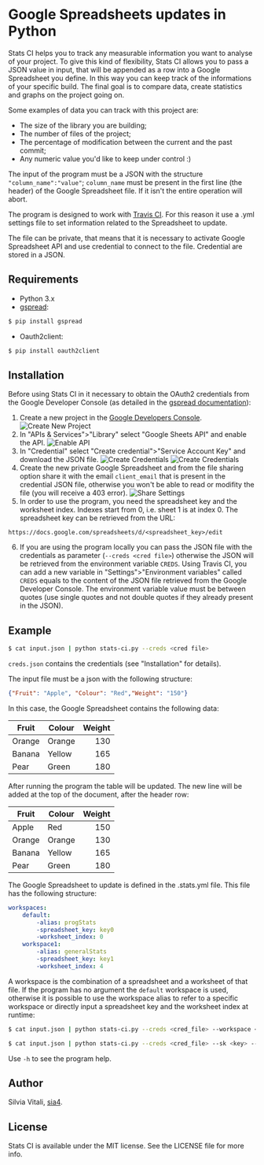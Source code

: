 # Google Spreadsheets updates in Python

Stats CI helps you to track any measurable information you want to analyse of your project. To give this kind of flexibility, Stats CI allows you to pass a JSON value in input, that will be appended as a row into a Google Spreadsheet you define. In this way you can keep track of the informations of your specific build. The final goal is to compare data, create statistics and graphs on the project going on.

Some examples of data you can track with this project are: 
- The size of the library you are building;
- The number of files of the project;
- The percentage of modification between the current and the past commit;
- Any numeric value you'd like to keep under control :)

The input of the program must be a JSON with the structure `"column_name":"value"`; `column_name` must be present in the first line (the header) of the Google Spreadsheet file. If it isn't the entire operation will abort.

The program is designed to work with [Travis CI](https://travis-ci.org/). For this reason it use a .yml settings file to set information related to the Spreadsheet to update.

The file can be private, that means that it is necessary to activate Google Spreadsheet API and use credential to connect to the file. Credential are stored in a JSON.

## Requirements
- Python 3.x
- [gspread](https://github.com/burnash/gspread):
```bash
$ pip install gspread
```
- Oauth2client:
```bash
$ pip install oauth2client
```

## Installation
Before using Stats CI in it necessary to obtain the OAuth2 credentials from the Google Developer Console (as detailed in the [gspread documentation](http://gspread.readthedocs.io/en/latest/oauth2.html)):

1. Create a new project in the [Google Developers Console](https://console.developers.google.com).
![Create New Project](https://drive.google.com/uc?id=1Ev_5g155cspNNcNVOYS8x46PJw6nfen7 "Create New Project")
2. In "APIs & Services">"Library" select "Google Sheets API" and enable the API.
![Enable API](https://drive.google.com/uc?id=1AI0x0KzAJn2fw_AKyxBCPy_1NYun82w7 "Enable API")
3. In "Credential" select "Create credential">"Service Account Key" and download the JSON file.
![Create Credentials](https://drive.google.com/uc?id=1V3xRHNBWjscDTTqCXE4sQ8cxKrzNIHzq "Create Credentials 1")
![Create Credentials](https://drive.google.com/uc?id=1wYDnk3rse9LcHxc1nWLEjnWFgEgEQJRM "Create Credentials 2")
4. Create the new private Google Spreadsheet and from the file sharing option share it with the email `client_email` that is present in the credential JSON file, otherwise you won't be able to read or modifity the file (you will receive a 403 error).
![Share Settings](https://drive.google.com/uc?id=1XUR8TifAaetTtsAx06wU6Mgv43K1XxdN "Share Settings")
5. In order to use the program, you need the spreadsheet key and the worksheet index. Indexes start from 0, i.e. sheet 1 is at index 0. The spreadsheet key can be retrieved from the URL:
```
https://docs.google.com/spreadsheets/d/<spreadsheet_key>/edit
```
6. If you are using the program locally you can pass the JSON file with the credentials as parameter (`--creds <cred file>`) otherwise the JSON will be retrieved from the environment variable `CREDS`. Using Travis CI, you can add a new  variable in "Settings">"Environment variables" called `CREDS` equals to the content of the JSON file retrieved from the Google Developer Console. The environment variable value must be between quotes (use single quotes and not double quotes if they already present in the JSON).

## Example

```bash
$ cat input.json | python stats-ci.py --creds <cred file>
```

`creds.json` contains the credentials (see "Installation" for details).

The input file must be a json with the following structure:
```json
{"Fruit": "Apple", "Colour": "Red","Weight": "150"}
```

In this case, the Google Spreadsheet contains the following data:

| Fruit         | Colour        | Weight |
| ------------- |---------------| ------:|
| Orange        | Orange        | 130    |
| Banana        | Yellow        | 165    |
| Pear          | Green         | 180    |

After running the program the table will be updated. The new line will be added at the top of the document, after the header row:

| Fruit         | Colour        | Weight |
| ------------- |---------------| ------:|
| Apple         | Red           | 150    |
| Orange        | Orange        | 130    |
| Banana        | Yellow        | 165    |
| Pear          | Green         | 180    |

The Google Spreadsheet to update is defined in the .stats.yml file. This file has the following structure:
```yaml
workspaces:
    default:
        -alias: progStats
        -spreadsheet_key: key0
        -worksheet_index: 0
    workspace1:
        -alias: generalStats
        -spreadsheet_key: key1
        -worksheet_index: 4
```
A workspace is the combination of a spreadsheet and a worksheet of that file.
If the program has no argument the `default` workspace is used, otherwise it is possible to use the workspace alias to refer to a specific workspace or directly input a spreadsheet key and the worksheet index at runtime:

```bash
$ cat input.json | python stats-ci.py --creds <cred_file> --workspace <alias>
```
```bash
$ cat input.json | python stats-ci.py --creds <cred_file> --sk <key> --wi <index>
```

Use `-h` to see the program help.

## Author
Silvia Vitali, [sia4](https://github.com/sia4).

## License
Stats CI is available under the MIT license. See the LICENSE file for more info.
